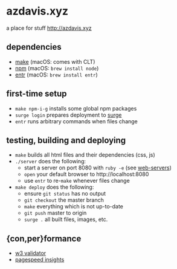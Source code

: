 # azdavis.xyz

a place for stuff http://azdavis.xyz

## dependencies

- [make][mak] (macOS: comes with CLT)
- [npm][npm] (macOS: `brew install node`)
- [entr][ent] (macOS: `brew install entr`)

## first-time setup

- `make npm-i-g` installs some global npm packages
- `surge login` prepares deployment to [surge][sur]
- `entr` runs arbitrary commands when files change

## testing, building and deploying

- `make` builds all html files and their dependencies (css, js)
- `./server` does the following:
    - start a server on port 8080 with `ruby -e` (see [web-servers][web])
    - `open` your default browser to http://localhost:8080
    - use `entr` to re-`make` whenever files change
- `make deploy` does the following:
    - ensure `git status` has no output
    - `git checkout` the master branch
    - `make` everything which is not up-to-date
    - `git push` master to origin
    - `surge .` all built files, images, etc.

## {con,per}formance

- [w3 validator][w3v]
- [pagespeed insights][pag]

[mak]: https://www.gnu.org/software/make
[npm]: https://www.npmjs.com
[ent]: http://entrproject.org
[sur]: https://surge.sh
[web]: https://gist.github.com/willurd/5720255
[w3v]: https://validator.w3.org/nu/?doc=http://azdavis.xyz
[pag]: https://developers.google.com/speed/pagespeed/insights/?url=http://azdavis.xyz

